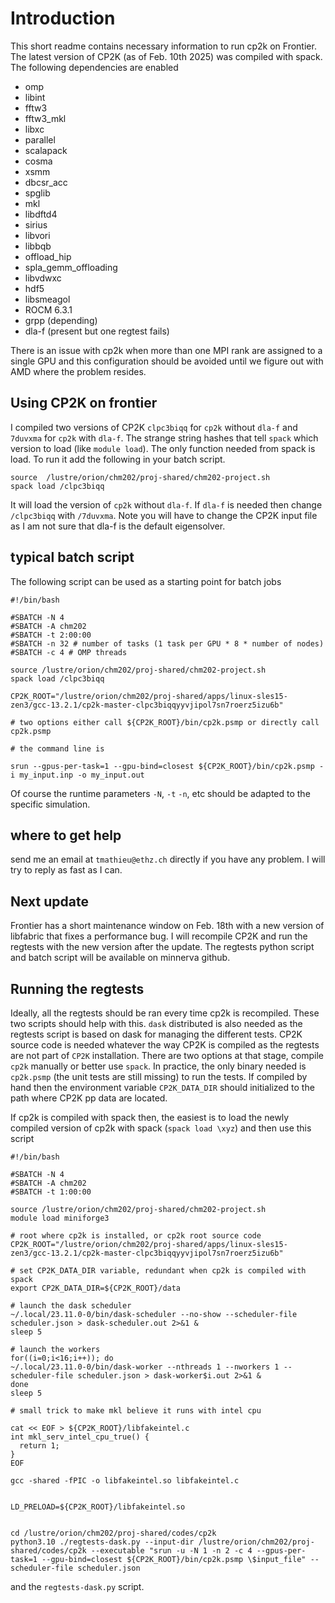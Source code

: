 # Introduction

This short readme contains necessary information to run cp2k on Frontier. The latest version of CP2K (as of Feb. 10th 2025) was compiled with spack. The following dependencies are enabled

- omp
- libint
- fftw3
- fftw3_mkl
- libxc
- parallel
- scalapack
- cosma
- xsmm
- dbcsr_acc
- spglib
- mkl
- libdftd4
- sirius
- libvori
- libbqb
- offload_hip
- spla_gemm_offloading
- libvdwxc
- hdf5
- libsmeagol
- ROCM 6.3.1
- grpp (depending)
- dla-f (present but one regtest fails)

There is an issue with cp2k when more than one MPI rank are assigned to a single GPU and this configuration should be avoided until we figure out with AMD where the problem resides. 

## Using CP2K on frontier

I compiled two versions of CP2K `clpc3biqq` for `cp2k` without `dla-f` and 
`7duvxma` for `cp2k` with `dla-f`. The strange string hashes that tell `spack` which version to load (like `module load`). The only function needed from spack is load. To run it add the following in your batch script.

```[bash]
source  /lustre/orion/chm202/proj-shared/chm202-project.sh
spack load /clpc3biqq
```
It will load the version of `cp2k` without `dla-f`. If `dla-f` is needed then change `/clpc3biqq` with `/7duvxma`. Note you will have to change the CP2K input file as I am not sure that dla-f is the default eigensolver. 

## typical batch script

The following script can be used as a starting point for batch jobs

```[bash]
#!/bin/bash

#SBATCH -N 4
#SBATCH -A chm202
#SBATCH -t 2:00:00
#SBATCH -n 32 # number of tasks (1 task per GPU * 8 * number of nodes)
#SBATCH -c 4 # OMP threads

source /lustre/orion/chm202/proj-shared/chm202-project.sh
spack load /clpc3biqq

CP2K_ROOT="/lustre/orion/chm202/proj-shared/apps/linux-sles15-zen3/gcc-13.2.1/cp2k-master-clpc3biqqyyvjipol7sn7roerz5izu6b"

# two options either call ${CP2K_ROOT}/bin/cp2k.psmp or directly call cp2k.psmp

# the command line is

srun --gpus-per-task=1 --gpu-bind=closest ${CP2K_ROOT}/bin/cp2k.psmp -i my_input.inp -o my_input.out
```

Of course the runtime parameters `-N`, `-t` `-n`, etc should be adapted to the specific simulation.

## where to get help
send me an email at `tmathieu@ethz.ch` directly if you have any problem. I will try to reply as fast as I can. 

## Next update

Frontier has a short maintenance window on Feb. 18th with a new version of libfabric that fixes a performance bug. I will recompile CP2K and run the regtests with the new version after the update. The regtests python script and batch script will be available on minnerva github. 

## Running the regtests

Ideally, all the regtests should be ran every time cp2k is recompiled. These two scripts should help with this. `dask` distributed is also needed as the regtests script is based on dask for managing the different tests. CP2K source code is needed whatever the way CP2K is compiled as the regtests are not part of `CP2K` installation. There are two options at that stage, compile `cp2k` manually or better use `spack`.
In practice, the only binary needed is `cp2k.psmp` (the unit tests are still missing) to run the tests. If compiled by hand then the environment variable `CP2K_DATA_DIR` should initialized to the path where CP2K pp data are located. 

If cp2k is compiled with spack then, the easiest is to load the newly compiled version of cp2k with spack (`spack load \xyz`) and then use this script

```[bash]
#!/bin/bash

#SBATCH -N 4
#SBATCH -A chm202
#SBATCH -t 1:00:00

source /lustre/orion/chm202/proj-shared/chm202-project.sh
module load miniforge3

# root where cp2k is installed, or cp2k root source code
CP2K_ROOT="/lustre/orion/chm202/proj-shared/apps/linux-sles15-zen3/gcc-13.2.1/cp2k-master-clpc3biqqyyvjipol7sn7roerz5izu6b"

# set CP2K_DATA_DIR variable, redundant when cp2k is compiled with spack
export CP2K_DATA_DIR=${CP2K_ROOT}/data

# launch the dask scheduler
~/.local/23.11.0-0/bin/dask-scheduler --no-show --scheduler-file scheduler.json > dask-scheduler.out 2>&1 &
sleep 5

# launch the workers
for((i=0;i<16;i++)); do
~/.local/23.11.0-0/bin/dask-worker --nthreads 1 --nworkers 1 --scheduler-file scheduler.json > dask-worker$i.out 2>&1 &
done
sleep 5

# small trick to make mkl believe it runs with intel cpu

cat << EOF > ${CP2K_ROOT}/libfakeintel.c
int mkl_serv_intel_cpu_true() {
  return 1;
}
EOF

gcc -shared -fPIC -o libfakeintel.so libfakeintel.c


LD_PRELOAD=${CP2K_ROOT}/libfakeintel.so


cd /lustre/orion/chm202/proj-shared/codes/cp2k
python3.10 ./regtests-dask.py --input-dir /lustre/orion/chm202/proj-shared/codes/cp2k --executable "srun -u -N 1 -n 2 -c 4 --gpus-per-task=1 --gpu-bind=closest ${CP2K_ROOT}/bin/cp2k.psmp \$input_file" --scheduler-file scheduler.json
```
and the `regtests-dask.py` script.
